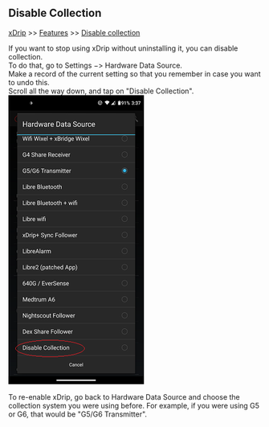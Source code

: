 ## Disable Collection  
[xDrip](../README.md) >> [Features](./Features_page) >> [Disable collection](./Stop.md)  
  
If you want to stop using xDrip without uninstalling it, you can disable collection.  
To do that, go to Settings &#8722;> Hardware Data Source.  
Make a record of the current setting so that you remember in case you want to undo this.  
Scroll all the way down, and tap on "Disable Collection".  
![](./images/DisableCollection.png)  

To re-enable xDrip, go back to Hardware Data Source and choose the collection system you were using before. For example, if you were using G5 or G6, that would be "G5/G6 Transmitter".  
